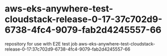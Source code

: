 # aws-eks-anywhere-test-cloudstack-release-0-17-37c702d9-6738-4fc4-9079-fab2d4245557-66
repository for use with E2E test job aws-eks-anywhere-test-cloudstack-release-0-17:37c702d9-6738-4fc4-9079-fab2d4245557-66
